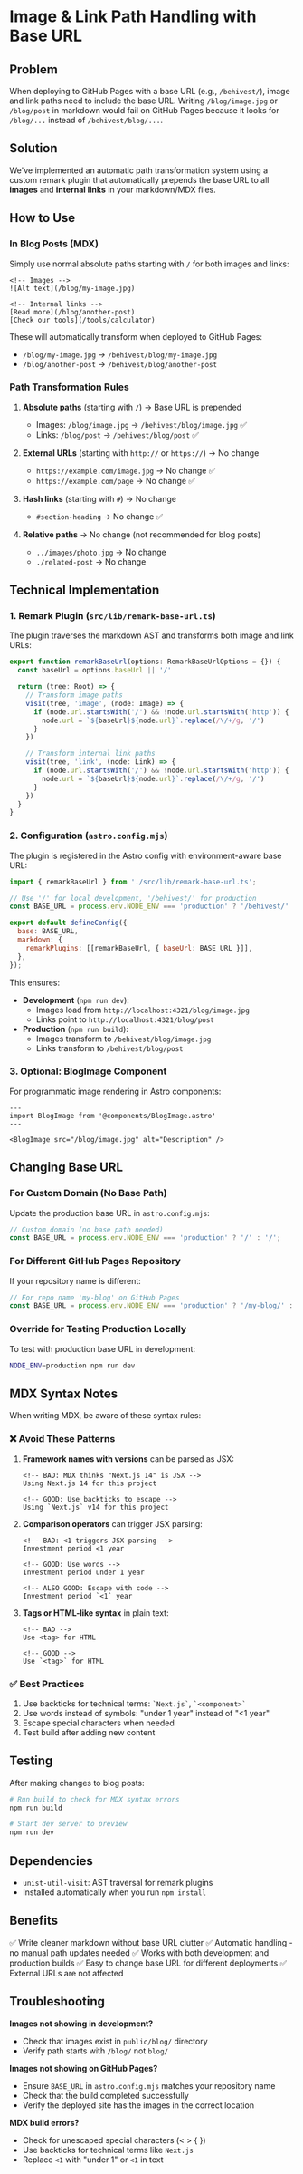 # Image & Link Path Handling with Base URL

## Problem

When deploying to GitHub Pages with a base URL (e.g., `/behivest/`), image and link paths need to include the base URL. Writing `/blog/image.jpg` or `/blog/post` in markdown would fail on GitHub Pages because it looks for `/blog/...` instead of `/behivest/blog/...`.

## Solution

We've implemented an automatic path transformation system using a custom remark plugin that automatically prepends the base URL to all **images** and **internal links** in your markdown/MDX files.

## How to Use

### In Blog Posts (MDX)

Simply use normal absolute paths starting with `/` for both images and links:

```mdx
<!-- Images -->
![Alt text](/blog/my-image.jpg)

<!-- Internal links -->
[Read more](/blog/another-post)
[Check our tools](/tools/calculator)
```

These will automatically transform when deployed to GitHub Pages:
- `/blog/my-image.jpg` → `/behivest/blog/my-image.jpg`
- `/blog/another-post` → `/behivest/blog/another-post`

### Path Transformation Rules

1. **Absolute paths** (starting with `/`) → Base URL is prepended
   - Images: `/blog/image.jpg` → `/behivest/blog/image.jpg` ✅
   - Links: `/blog/post` → `/behivest/blog/post` ✅

2. **External URLs** (starting with `http://` or `https://`) → No change
   - `https://example.com/image.jpg` → No change ✅
   - `https://example.com/page` → No change ✅

3. **Hash links** (starting with `#`) → No change
   - `#section-heading` → No change ✅

4. **Relative paths** → No change (not recommended for blog posts)
   - `../images/photo.jpg` → No change
   - `./related-post` → No change

## Technical Implementation

### 1. Remark Plugin (`src/lib/remark-base-url.ts`)

The plugin traverses the markdown AST and transforms both image and link URLs:

```typescript
export function remarkBaseUrl(options: RemarkBaseUrlOptions = {}) {
  const baseUrl = options.baseUrl || '/'

  return (tree: Root) => {
    // Transform image paths
    visit(tree, 'image', (node: Image) => {
      if (node.url.startsWith('/') && !node.url.startsWith('http')) {
        node.url = `${baseUrl}${node.url}`.replace(/\/+/g, '/')
      }
    })

    // Transform internal link paths
    visit(tree, 'link', (node: Link) => {
      if (node.url.startsWith('/') && !node.url.startsWith('http')) {
        node.url = `${baseUrl}${node.url}`.replace(/\/+/g, '/')
      }
    })
  }
}
```

### 2. Configuration (`astro.config.mjs`)

The plugin is registered in the Astro config with environment-aware base URL:

```javascript
import { remarkBaseUrl } from './src/lib/remark-base-url.ts';

// Use '/' for local development, '/behivest/' for production
const BASE_URL = process.env.NODE_ENV === 'production' ? '/behivest/' : '/';

export default defineConfig({
  base: BASE_URL,
  markdown: {
    remarkPlugins: [[remarkBaseUrl, { baseUrl: BASE_URL }]],
  },
});
```

This ensures:
- **Development** (`npm run dev`):
  - Images load from `http://localhost:4321/blog/image.jpg`
  - Links point to `http://localhost:4321/blog/post`
- **Production** (`npm run build`):
  - Images transform to `/behivest/blog/image.jpg`
  - Links transform to `/behivest/blog/post`

### 3. Optional: BlogImage Component

For programmatic image rendering in Astro components:

```astro
---
import BlogImage from '@components/BlogImage.astro'
---

<BlogImage src="/blog/image.jpg" alt="Description" />
```

## Changing Base URL

### For Custom Domain (No Base Path)

Update the production base URL in `astro.config.mjs`:

```javascript
// Custom domain (no base path needed)
const BASE_URL = process.env.NODE_ENV === 'production' ? '/' : '/';
```

### For Different GitHub Pages Repository

If your repository name is different:

```javascript
// For repo name 'my-blog' on GitHub Pages
const BASE_URL = process.env.NODE_ENV === 'production' ? '/my-blog/' : '/';
```

### Override for Testing Production Locally

To test with production base URL in development:

```bash
NODE_ENV=production npm run dev
```

## MDX Syntax Notes

When writing MDX, be aware of these syntax rules:

### ❌ Avoid These Patterns

1. **Framework names with versions** can be parsed as JSX:
   ```mdx
   <!-- BAD: MDX thinks "Next.js 14" is JSX -->
   Using Next.js 14 for this project

   <!-- GOOD: Use backticks to escape -->
   Using `Next.js` v14 for this project
   ```

2. **Comparison operators** can trigger JSX parsing:
   ```mdx
   <!-- BAD: <1 triggers JSX parsing -->
   Investment period <1 year

   <!-- GOOD: Use words -->
   Investment period under 1 year

   <!-- ALSO GOOD: Escape with code -->
   Investment period `<1` year
   ```

3. **Tags or HTML-like syntax** in plain text:
   ```mdx
   <!-- BAD -->
   Use <tag> for HTML

   <!-- GOOD -->
   Use `<tag>` for HTML
   ```

### ✅ Best Practices

1. Use backticks for technical terms: `` `Next.js` ``, `` `<component>` ``
2. Use words instead of symbols: "under 1 year" instead of "<1 year"
3. Escape special characters when needed
4. Test build after adding new content

## Testing

After making changes to blog posts:

```bash
# Run build to check for MDX syntax errors
npm run build

# Start dev server to preview
npm run dev
```

## Dependencies

- `unist-util-visit`: AST traversal for remark plugins
- Installed automatically when you run `npm install`

## Benefits

✅ Write cleaner markdown without base URL clutter
✅ Automatic handling - no manual path updates needed
✅ Works with both development and production builds
✅ Easy to change base URL for different deployments
✅ External URLs are not affected

## Troubleshooting

**Images not showing in development?**
- Check that images exist in `public/blog/` directory
- Verify path starts with `/blog/` not `blog/`

**Images not showing on GitHub Pages?**
- Ensure `BASE_URL` in `astro.config.mjs` matches your repository name
- Check that the build completed successfully
- Verify the deployed site has the images in the correct location

**MDX build errors?**
- Check for unescaped special characters (< > { })
- Use backticks for technical terms like `Next.js`
- Replace `<1` with "under 1" or `<1` in text

